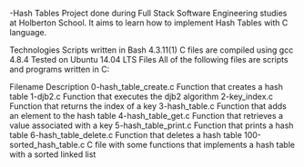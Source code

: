 -Hash Tables
Project done during Full Stack Software Engineering studies at Holberton School. It aims to learn how to implement Hash Tables with C language.

Technologies
Scripts written in Bash 4.3.11(1)
C files are compiled using gcc 4.8.4
Tested on Ubuntu 14.04 LTS
Files
All of the following files are scripts and programs written in C:

Filename	Description
0-hash_table_create.c	Function that creates a hash table
1-djb2.c	Function that executes the djb2 algorithm
2-key_index.c	Function that returns the index of a key
3-hash_table.c	Function that adds an element to the hash table
4-hash_table_get.c	Function that retrieves a value associated with a key
5-hash_table_print.c	Function that prints a hash table
6-hash_table_delete.c	Function that deletes a hash table
100-sorted_hash_table.c	C file with some functions that implements a hash table with a sorted linked list
